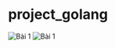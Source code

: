 # project_golang
![Bài 1](https://raw.githubusercontent.com/Khoin06/project_golang/main/lap1_1.jpq)
![Bài 1](https://raw.githubusercontent.com/Khoin06/project_golang/main/lap1_2.jpq)

